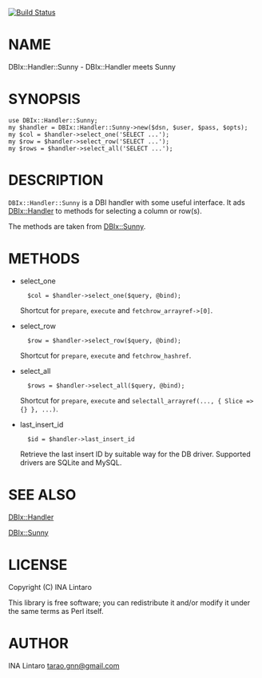 [![Build Status](https://travis-ci.org/tarao/perl5-DBIx-Handler-Sunny.svg?branch=master)](https://travis-ci.org/tarao/perl5-DBIx-Handler-Sunny)
# NAME

DBIx::Handler::Sunny - DBIx::Handler meets Sunny

# SYNOPSIS

    use DBIx::Handler::Sunny;
    my $handler = DBIx::Handler::Sunny->new($dsn, $user, $pass, $opts);
    my $col = $handler->select_one('SELECT ...');
    my $row = $handler->select_row('SELECT ...');
    my $rows = $handler->select_all('SELECT ...');

# DESCRIPTION

`DBIx::Handler::Sunny` is a DBI handler with some useful interface.
It ads [DBIx::Handler](https://metacpan.org/pod/DBIx::Handler) to methods for selecting a column or row(s).

The methods are taken from [DBIx::Sunny](https://metacpan.org/pod/DBIx::Sunny).

# METHODS

- select\_one

        $col = $handler->select_one($query, @bind);

    Shortcut for `prepare`, `execute` and `fetchrow_arrayref->[0]`.

- select\_row

        $row = $handler->select_row($query, @bind);

    Shortcut for `prepare`, `execute` and `fetchrow_hashref`.

- select\_all

        $rows = $handler->select_all($query, @bind);

    Shortcut for `prepare`, `execute` and `selectall_arrayref(..., { Slice => {} }, ...)`.

- last\_insert\_id

        $id = $handler->last_insert_id

    Retrieve the last insert ID by suitable way for the DB driver.
    Supported drivers are SQLite and MySQL.

# SEE ALSO

[DBIx::Handler](https://metacpan.org/pod/DBIx::Handler)

[DBIx::Sunny](https://metacpan.org/pod/DBIx::Sunny)

# LICENSE

Copyright (C) INA Lintaro

This library is free software; you can redistribute it and/or modify
it under the same terms as Perl itself.

# AUTHOR

INA Lintaro <tarao.gnn@gmail.com>
